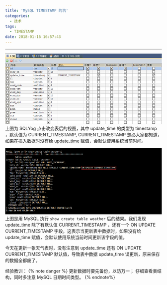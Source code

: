 ```yaml
---
title: 'MySQL TIMESTAMP 的坑'
categories:
  - 技术
tags:
  - TIMESTAMP
date: 2018-01-16 16:57:43
---
```


---
![](https://raw.githubusercontent.com/toypipi/graph_bed/master/image/20180116/TIM%E6%88%AA%E5%9B%BE20180116165547.png)
上图为 SQLYog 点击改变表后的视图，其中 update_time 的类型为 timestamp ，默认值为 CURRENT_TIMESTAMP, CURRENT_TIMESTAMP 想必大家都知道，如果在插入数据时没有给 update_time 赋值，会默认使用系统当前时间。
<!-- more -->
![](https://raw.githubusercontent.com/toypipi/graph_bed/master/image/20180116/TIM%E6%88%AA%E5%9B%BE20180116165621.png)
上图是用 MySQL 执行 `show create table weather` 后的结果。我们发现 update_time 除了有默认值 CURRENT_TIMESTAMP ，还有一个 ON UPDATE CURRENT_TIMESTAMP 字段，这表示当更新表中数据时，如果没有给 update_time 赋值，会默认使用系统当前时间更新该字段的值。

今天在更新一张天气表时，没有注意到 update_time 还有 ON UPDATE CURRENT_TIMESTAMP 默认值，导致表中数据 update_time 误更新，原来保存的数据全都废了。

经验教训：
{% note danger %}
更新数据时要先备份，以防万一；
仔细查看表结构，同时多注意 MySQL 日期时间类型。
{% endnote%}
